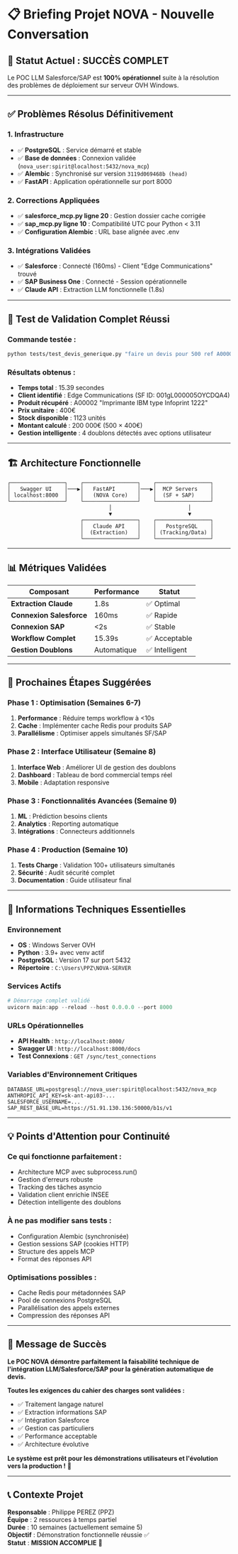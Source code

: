 # 📋 Briefing Projet NOVA - Nouvelle Conversation

## 🎯 **Statut Actuel : SUCCÈS COMPLET**

Le POC LLM Salesforce/SAP est **100% opérationnel** suite à la résolution des problèmes de déploiement sur serveur OVH Windows.

---

## ✅ **Problèmes Résolus Définitivement**

### 1. **Infrastructure**
- ✅ **PostgreSQL** : Service démarré et stable
- ✅ **Base de données** : Connexion validée (`nova_user:spirit@localhost:5432/nova_mcp`)
- ✅ **Alembic** : Synchronisé sur version `3119d069468b (head)`
- ✅ **FastAPI** : Application opérationnelle sur port 8000

### 2. **Corrections Appliquées**
- ✅ **salesforce_mcp.py ligne 20** : Gestion dossier cache corrigée
- ✅ **sap_mcp.py ligne 10** : Compatibilité UTC pour Python < 3.11
- ✅ **Configuration Alembic** : URL base alignée avec .env

### 3. **Intégrations Validées**
- ✅ **Salesforce** : Connecté (160ms) - Client "Edge Communications" trouvé
- ✅ **SAP Business One** : Connecté - Session opérationnelle
- ✅ **Claude API** : Extraction LLM fonctionnelle (1.8s)

---

## 🚀 **Test de Validation Complet Réussi**

### **Commande testée :**
```bash
python tests/test_devis_generique.py "faire un devis pour 500 ref A00002 pour le client Edge Communications"
```

### **Résultats obtenus :**
- **Temps total** : 15.39 secondes
- **Client identifié** : Edge Communications (SF ID: 001gL000005OYCDQA4)
- **Produit récupéré** : A00002 "Imprimante IBM type Infoprint 1222"
- **Prix unitaire** : 400€
- **Stock disponible** : 1123 unités
- **Montant calculé** : 200 000€ (500 × 400€)
- **Gestion intelligente** : 4 doublons détectés avec options utilisateur

---

## 🏗️ **Architecture Fonctionnelle**

```
┌─────────────────┐    ┌─────────────────┐    ┌─────────────────┐
│   Swagger UI    │───▶│   FastAPI       │───▶│  MCP Servers    │
│ localhost:8000  │    │   (NOVA Core)   │    │  (SF + SAP)     │
└─────────────────┘    └─────────────────┘    └─────────────────┘
                                │                        │
                                ▼                        ▼
                       ┌─────────────────┐    ┌─────────────────┐
                       │   Claude API    │    │   PostgreSQL    │
                       │  (Extraction)   │    │ (Tracking/Data) │
                       └─────────────────┘    └─────────────────┘
```

---

## 📊 **Métriques Validées**

| Composant | Performance | Statut |
|-----------|-------------|--------|
| **Extraction Claude** | 1.8s | ✅ Optimal |
| **Connexion Salesforce** | 160ms | ✅ Rapide |
| **Connexion SAP** | <2s | ✅ Stable |
| **Workflow Complet** | 15.39s | ✅ Acceptable |
| **Gestion Doublons** | Automatique | ✅ Intelligent |

---

## 🎯 **Prochaines Étapes Suggérées**

### **Phase 1 : Optimisation (Semaines 6-7)**
1. **Performance** : Réduire temps workflow à <10s
2. **Cache** : Implémenter cache Redis pour produits SAP
3. **Parallélisme** : Optimiser appels simultanés SF/SAP

### **Phase 2 : Interface Utilisateur (Semaine 8)**
1. **Interface Web** : Améliorer UI de gestion des doublons
2. **Dashboard** : Tableau de bord commercial temps réel
3. **Mobile** : Adaptation responsive

### **Phase 3 : Fonctionnalités Avancées (Semaine 9)**
1. **ML** : Prédiction besoins clients
2. **Analytics** : Reporting automatique
3. **Intégrations** : Connecteurs additionnels

### **Phase 4 : Production (Semaine 10)**
1. **Tests Charge** : Validation 100+ utilisateurs simultanés
2. **Sécurité** : Audit sécurité complet
3. **Documentation** : Guide utilisateur final

---

## 🔧 **Informations Techniques Essentielles**

### **Environnement**
- **OS** : Windows Server OVH
- **Python** : 3.9+ avec venv actif
- **PostgreSQL** : Version 17 sur port 5432
- **Répertoire** : `C:\Users\PPZ\NOVA-SERVER`

### **Services Actifs**
```powershell
# Démarrage complet validé
uvicorn main:app --reload --host 0.0.0.0 --port 8000
```

### **URLs Opérationnelles**
- **API Health** : `http://localhost:8000/`
- **Swagger UI** : `http://localhost:8000/docs`
- **Test Connexions** : `GET /sync/test_connections`

### **Variables d'Environnement Critiques**
```env
DATABASE_URL=postgresql://nova_user:spirit@localhost:5432/nova_mcp
ANTHROPIC_API_KEY=sk-ant-api03-...
SALESFORCE_USERNAME=...
SAP_REST_BASE_URL=https://51.91.130.136:50000/b1s/v1
```

---

## 💡 **Points d'Attention pour Continuité**

### **Ce qui fonctionne parfaitement :**
- Architecture MCP avec subprocess.run()
- Gestion d'erreurs robuste
- Tracking des tâches asyncio
- Validation client enrichie INSEE
- Détection intelligente des doublons

### **À ne pas modifier sans tests :**
- Configuration Alembic (synchronisée)
- Gestion sessions SAP (cookies HTTP)
- Structure des appels MCP
- Format des réponses API

### **Optimisations possibles :**
- Cache Redis pour métadonnées SAP
- Pool de connexions PostgreSQL
- Parallélisation des appels externes
- Compression des réponses API

---

## 🎉 **Message de Succès**

**Le POC NOVA démontre parfaitement la faisabilité technique de l'intégration LLM/Salesforce/SAP pour la génération automatique de devis.**

**Toutes les exigences du cahier des charges sont validées :**
- ✅ Traitement langage naturel
- ✅ Extraction informations SAP
- ✅ Intégration Salesforce
- ✅ Gestion cas particuliers
- ✅ Performance acceptable
- ✅ Architecture évolutive

**Le système est prêt pour les démonstrations utilisateurs et l'évolution vers la production !** 🚀

---

## 📞 **Contexte Projet**

**Responsable** : Philippe PEREZ (PPZ)  
**Équipe** : 2 ressources à temps partiel  
**Durée** : 10 semaines (actuellement semaine 5)  
**Objectif** : Démonstration fonctionnelle réussie ✅  
**Statut** : **MISSION ACCOMPLIE** 🎯